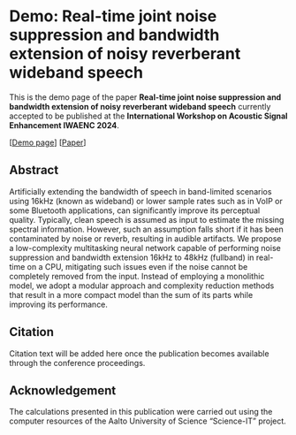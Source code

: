 # Demo: Real-time joint noise suppression and bandwidth extension of noisy reverberant wideband speech

This is the demo page of the paper **Real-time joint noise suppression and bandwidth extension of noisy reverberant wideband speech** currently accepted to be published at the **International Workshop on Acoustic Signal Enhancement IWAENC 2024**.

[[Demo page](https://eagomez2.github.io/rt-joint-ns-bwe/)] [[Paper](https://research.aalto.fi/en/publications/real-time-joint-noise-suppression-and-bandwidth-extension-of-nois)]

## Abstract
Artificially extending the bandwidth of speech in band-limited scenarios using 16kHz (known as wideband) or lower sample rates such as in VoIP or some Bluetooth applications, can significantly improve its perceptual quality. Typically, clean speech is assumed as input to estimate the missing spectral information. However, such an assumption falls short if it has been contaminated by noise or reverb, resulting in audible artifacts. We propose a low-complexity multitasking neural network capable of performing noise suppression and bandwidth extension 16kHz to 48kHz (fullband) in real-time on a CPU, mitigating such issues even if the noise cannot be completely removed from the input. Instead of employing a monolithic model, we adopt a modular approach and complexity reduction methods that result in a more compact model than the sum of its parts while improving its performance.

## Citation
Citation text will be added here once the publication becomes available through the conference proceedings.

## Acknowledgement
The calculations presented in this publication were carried out using the computer resources of the Aalto University of Science “Science-IT” project.
